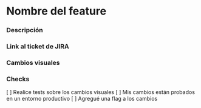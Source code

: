 # Nombre del feature

### Descripción

### Link al ticket de JIRA

### Cambios visuales

### Checks

[ ] Realice tests sobre los cambios visuales
[ ] Mis cambios están probados en un entorno productivo
[ ] Agregué una flag a los cambios
